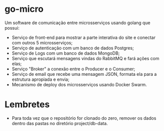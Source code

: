 # go-micro
Um software de comunicação entre microsserviços usando golang que possui:
  - Serviço de front-end para mostrar a parte interativa do site e conectar com outros 5 microsserviços;
  - Serviço de autenticação com um banco de dados Postgres;
  - Serviço de Logs com um banco de dados MongoDB;
  - Serviço que escutará mensagens vindas do RabbitMQ e fará ações com elas;
  - Serviço "Broker" a conexão entre o Producer e o Consumer;
  - Serviço de email que recebe uma mensagem JSON, formata ela para a estrutura apropiada e envia;
  - Mecanismo de deploy dos microsserviços usando Docker Swarm.

# Lembretes
 - Para toda vez que o repositório for clonado do zero, remover os dados dentro das pastas no diretório project/db-data.
